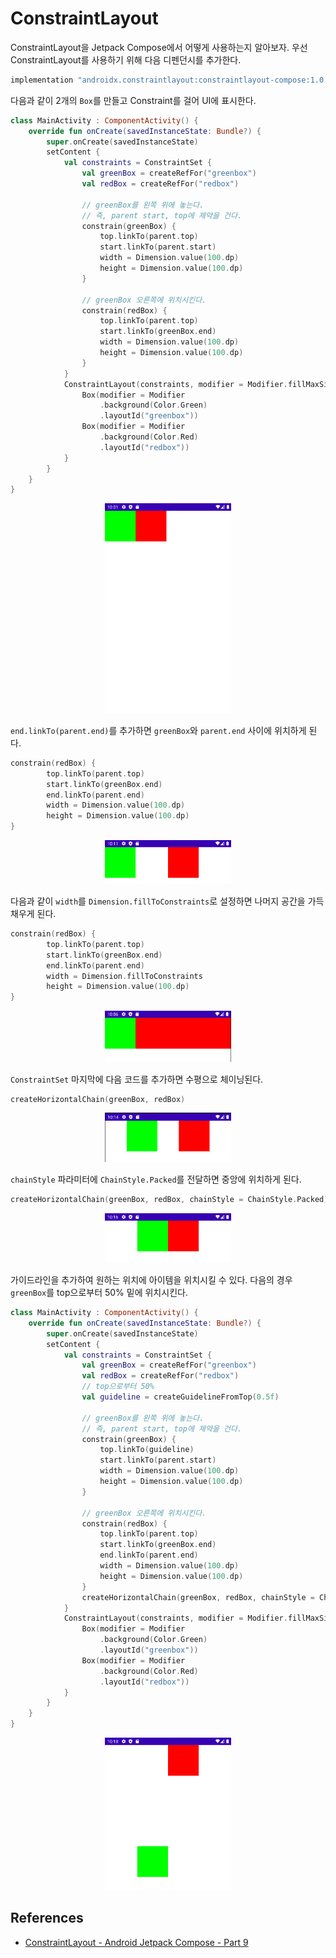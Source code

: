 # ConstraintLayout

ConstraintLayout을 Jetpack Compose에서 어떻게 사용하는지 알아보자. 우선 ConstraintLayout를 사용하기 위해 다음 디펜던시를 추가한다.

```groovy
implementation "androidx.constraintlayout:constraintlayout-compose:1.0.0-beta02"
```

다음과 같이 2개의 `Box`를 만들고 Constraint를 걸어 UI에 표시한다.

```kotlin
class MainActivity : ComponentActivity() {
    override fun onCreate(savedInstanceState: Bundle?) {
        super.onCreate(savedInstanceState)
        setContent {
            val constraints = ConstraintSet {
                val greenBox = createRefFor("greenbox")
                val redBox = createRefFor("redbox")

                // greenBox를 왼쪽 위에 놓는다.
                // 즉, parent start, top에 제약을 건다.
                constrain(greenBox) {
                    top.linkTo(parent.top)
                    start.linkTo(parent.start)
                    width = Dimension.value(100.dp)
                    height = Dimension.value(100.dp)
                }

                // greenBox 오른쪽에 위치시킨다.
                constrain(redBox) {
                    top.linkTo(parent.top)
                    start.linkTo(greenBox.end)
                    width = Dimension.value(100.dp)
                    height = Dimension.value(100.dp)
                }
            }
            ConstraintLayout(constraints, modifier = Modifier.fillMaxSize()) {
                Box(modifier = Modifier
                    .background(Color.Green)
                    .layoutId("greenbox"))
                Box(modifier = Modifier
                    .background(Color.Red)
                    .layoutId("redbox"))
            }
        }
    }
}
```

<div align="center">
<img src="img/part-09/link_to.png" width="40%">
</div>

`end.linkTo(parent.end)`를 추가하면 `greenBox`와 `parent.end` 사이에 위치하게 된다.

```kotlin
constrain(redBox) {
		top.linkTo(parent.top)
		start.linkTo(greenBox.end)
		end.linkTo(parent.end)
		width = Dimension.value(100.dp)
		height = Dimension.value(100.dp)
}
```

<div align="center">
<img src="img/part-09/link_to_end.png" width="40%">
</div>

다음과 같이 `width`를 `Dimension.fillToConstraints`로 설정하면 나머지 공간을 가득 채우게 된다.

```kotlin
constrain(redBox) {
		top.linkTo(parent.top)
		start.linkTo(greenBox.end)
		end.linkTo(parent.end)
		width = Dimension.fillToConstraints
		height = Dimension.value(100.dp)
}
```

<div align="center">
<img src="img/part-09/fill_to_constraints.png" width="40%">
</div>

`ConstraintSet` 마지막에 다음 코드를 추가하면 수평으로 체이닝된다.

```kotlin
createHorizontalChain(greenBox, redBox)
```

<div align="center">
<img src="img/part-09/create_horizontal_chain.png" width="40%">
</div>

`chainStyle` 파라미터에 `ChainStyle.Packed`를 전달하면 중앙에 위치하게 된다.

```kotlin
createHorizontalChain(greenBox, redBox, chainStyle = ChainStyle.Packed)
```

<div align="center">
<img src="img/part-09/chainstyle_packed.png" width="40%">
</div>

가이드라인을 추가하여 원하는 위치에 아이템을 위치시킬 수 있다. 다음의 경우 `greenBox`를 top으로부터 50% 밑에 위치시킨다.

```kotlin
class MainActivity : ComponentActivity() {
    override fun onCreate(savedInstanceState: Bundle?) {
        super.onCreate(savedInstanceState)
        setContent {
            val constraints = ConstraintSet {
                val greenBox = createRefFor("greenbox")
                val redBox = createRefFor("redbox")
                // top으로부터 50%
                val guideline = createGuidelineFromTop(0.5f)

                // greenBox를 왼쪽 위에 놓는다.
                // 즉, parent start, top에 제약을 건다.
                constrain(greenBox) {
                    top.linkTo(guideline)
                    start.linkTo(parent.start)
                    width = Dimension.value(100.dp)
                    height = Dimension.value(100.dp)
                }

                // greenBox 오른쪽에 위치시킨다.
                constrain(redBox) {
                    top.linkTo(parent.top)
                    start.linkTo(greenBox.end)
                    end.linkTo(parent.end)
                    width = Dimension.value(100.dp)
                    height = Dimension.value(100.dp)
                }
                createHorizontalChain(greenBox, redBox, chainStyle = ChainStyle.Packed)
            }
            ConstraintLayout(constraints, modifier = Modifier.fillMaxSize()) {
                Box(modifier = Modifier
                    .background(Color.Green)
                    .layoutId("greenbox"))
                Box(modifier = Modifier
                    .background(Color.Red)
                    .layoutId("redbox"))
            }
        }
    }
}
```

<div align="center">
<img src="img/part-09/create_guideline_from_top.png" width="40%">
</div>

## References

* [ConstraintLayout - Android Jetpack Compose - Part 9](https://www.youtube.com/watch?v=FBpiOAiseD0&list=PLQkwcJG4YTCSpJ2NLhDTHhi6XBNfk9WiC&index=9)
